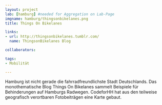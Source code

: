 ```yaml
---
layout: project
lab: [hamburg] #needed for Aggregation on Lab-Page
imgname: hamburg/thingsonbikelanes.png
title: Things On Bikelanes

links:
- url: http://thingsonbikelanes.tumblr.com/
  name: ThingsonBikelanes Blog

collaborators:

tags:
- Mobilität

---
```


Hamburg ist nicht gerade die fahrradfreundlichste Stadt Deutschlands. Das monothematische Blog Things On Bikelanes sammelt Beispiele für Behinderungen auf Hamburgs Radwegen. CodeforHH hat aus den teilweise geografisch verortbaren Fotobeiträgen eine Karte gebaut.
